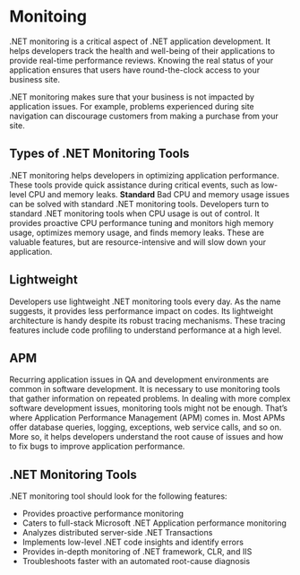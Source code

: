 # Monitoing
.NET monitoring is a critical aspect of .NET application development. It helps developers track the health and well-being of their applications to provide real-time performance reviews. Knowing the real status of your application ensures that users have round-the-clock access to your business site. 

.NET monitoring makes sure that your business is not impacted by application issues. For example, problems experienced during site navigation can discourage customers from making a purchase from your site. 

## Types of .NET Monitoring Tools
.NET monitoring helps developers in optimizing application performance. These tools provide quick assistance during critical events, such as low-level CPU and memory leaks.
<b>Standard</b>
Bad CPU and memory usage issues can be solved with standard .NET monitoring tools. Developers turn to standard .NET monitoring tools when CPU usage is out of control. It provides proactive CPU performance tuning and monitors high memory usage, optimizes memory usage, and finds memory leaks. 
These are valuable features, but are resource-intensive and will slow down your application.

## Lightweight
Developers use lightweight .NET monitoring tools every day. As the name suggests, it provides less performance impact on codes. Its lightweight architecture is handy despite its robust tracing mechanisms. These tracing features include code profiling to understand performance at a high level.

## APM
Recurring application issues in QA and development environments are common in software development. It is necessary to use monitoring tools that gather information on repeated problems. 
In dealing with more complex software development issues, monitoring tools might not be enough. That’s where Application Performance Management (APM) comes in. Most APMs offer database queries, logging, exceptions, web service calls, and so on. More so, it helps developers understand the root cause of issues and how to fix bugs to improve application performance.

## .NET Monitoring Tools
.NET monitoring tool should look for the following features:
<ul>
  <li>Provides proactive performance monitoring</li>
  <li>Caters to full-stack Microsoft .NET Application performance monitoring</li>
  <li>Analyzes distributed server-side .NET Transactions</li>
  <li>Implements low-level .NET code insights and identify errors</li>
  <li>Provides in-depth monitoring of .NET framework, CLR, and IIS</li>
  <li>Troubleshoots faster with an automated root-cause diagnosis</li>
</ul>
